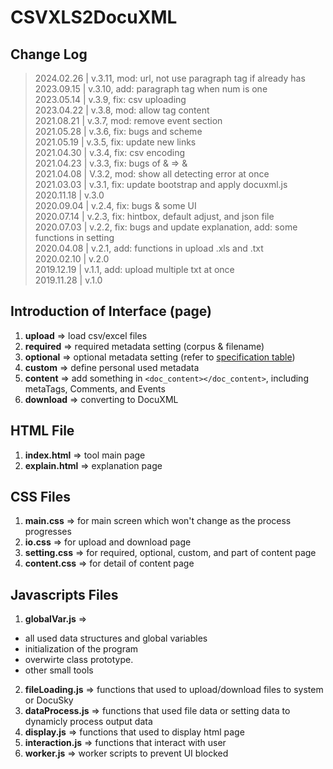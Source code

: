 # CSVXLS2DocuXML

## Change Log

> 2024.02.26 | v.3.11, mod: url, not use paragraph tag if already has  
> 2023.09.15 | v.3.10, add: paragraph tag when num is one  
> 2023.05.14 | v.3.9, fix: csv uploading  
> 2023.04.22 | v.3.8, mod: allow tag content  
> 2021.08.21 | v.3.7, mod: remove event section  
> 2021.05.28 | v.3.6, fix: bugs and scheme  
> 2021.05.19 | v.3.5, fix: update new links  
> 2021.04.30 | v.3.4, fix: csv encoding  
> 2021.04.23 | v.3.3, fix: bugs of & => &amp;  
> 2021.04.08 | V.3.2, mod: show all detecting error at once  
> 2021.03.03 | v.3.1, fix: update bootstrap and apply docuxml.js  
> 2020.11.18 | v.3.0  
> 2020.09.04 | v.2.4, fix: bugs & some UI  
> 2020.07.14 | v.2.3, fix: hintbox, default adjust, and json file  
> 2020.07.03 | v.2.2, fix: bugs and update explanation, add: some functions in setting  
> 2020.04.08 | v.2.1, add: functions in upload .xls and .txt  
> 2020.02.10 | v.2.0  
> 2019.12.19 | v.1.1, add: upload multiple txt at once  
> 2019.11.28 | v.1.0  

## Introduction of Interface (page)
1. **upload** => load csv/excel files
2. **required** => required metadata setting (corpus & filename)
3. **optional** => optional metadata setting (refer to [specification table](https://docs.google.com/spreadsheets/d/1G7UPZv-G1D7Yowwj_r7pO7rZXmr16PrxEZQ22_bqFIw/edit#gid=0))
4. **custom** => define personal used metadata
5. **content** => add something in ```<doc_content></doc_content>```, including metaTags, Comments, and Events
6. **download** => converting to DocuXML

## HTML File
1. **index.html** => tool main page
2. **explain.html** => explanation page

## CSS Files
1. **main.css** => for main screen which won't change as the process progresses
3. **io.css** => for upload and download page
4. **setting.css** => for required, optional, custom, and part of content page
5. **content.css** => for detail of content page

## Javascripts Files
1. **globalVar.js** =>
* all used data structures and global variables
* initialization of the program
* overwirte class prototype.
* other small tools
2. **fileLoading.js** => functions that used to upload/download files to system or DocuSky
3. **dataProcess.js** => functions that used file data or setting data to dynamicly process output data
4. **display.js** => functions that used to display html page
5. **interaction.js** => functions that interact with user
6. **worker.js** => worker scripts to prevent UI blocked


